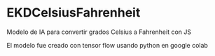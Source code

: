 # EKDCelsiusFahrenheit
Modelo de IA para convertir grados Celsius a Fahrenheit con JS

El modelo fue creado con tensor flow usando python en google colab
